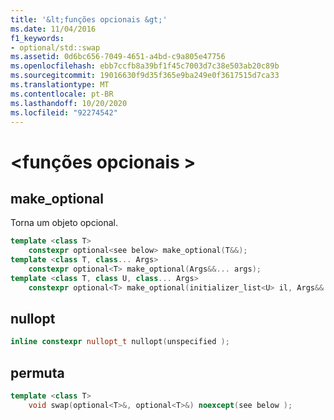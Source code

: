 ```yaml
---
title: '&lt;funções opcionais &gt;'
ms.date: 11/04/2016
f1_keywords:
- optional/std::swap
ms.assetid: 0d6bc656-7049-4651-a4bd-c9a805e47756
ms.openlocfilehash: ebb7ccfb8a39bf1f45c7003d7c38e503ab20c89b
ms.sourcegitcommit: 19016630f9d35f365e9ba249e0f3617515d7ca33
ms.translationtype: MT
ms.contentlocale: pt-BR
ms.lasthandoff: 10/20/2020
ms.locfileid: "92274542"
---
```

# <a name="ltoptionalgt-functions"></a>&lt;funções opcionais &gt;

## <a name="make_optional"></a><a name="make_optional"></a> make_optional

Torna um objeto opcional.

```cpp
template <class T>
    constexpr optional<see below> make_optional(T&&);
template <class T, class... Args>
    constexpr optional<T> make_optional(Args&&... args);
template <class T, class U, class... Args>
    constexpr optional<T> make_optional(initializer_list<U> il, Args&&... args);
```

## <a name="nullopt"></a><a name="nullopt"></a> nullopt

```cpp
inline constexpr nullopt_t nullopt(unspecified );
```

## <a name="swap"></a><a name="swap"></a> permuta

```cpp
template <class T>
    void swap(optional<T>&, optional<T>&) noexcept(see below );
```
